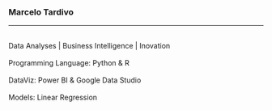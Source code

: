 ### Marcelo Tardivo
<hr>
<br>Data Analyses | Business Intelligence | Inovation</br>
<br>Programming Language: Python & R</br>
<br>DataViz: Power BI & Google Data Studio</br>
<br>Models: Linear Regression</br>